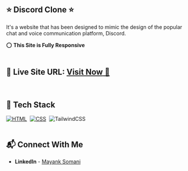 ## ⭐ Discord Clone ⭐

It's a website that has been designed to mimic the design of the popular chat and voice communication platform, Discord.

⭕ **This Site is Fully Responsive**
<br>
<br>

## 📌 **Live Site URL:** <a href="https://discordwebapp.netlify.app/">**Visit Now** 🚀</a>

<br>

## 📌 Tech Stack

[![HTML](https://img.shields.io/badge/html5%20-%23E34F26.svg?&style=for-the-badge&logo=html5&logoColor=white)](https://github.com/prakash-naikwadi)&nbsp;
[![CSS](https://img.shields.io/badge/css3%20-%231572B6.svg?&style=for-the-badge&logo=css3&logoColor=white)](https://github.com/prakash-naikwadi)&nbsp;
<img alt="TailwindCSS" src="https://img.shields.io/badge/Tailwind_CSS-38B2AC?style=for-the-badge&logo=tailwind-css&logoColor=white"/>&nbsp;
<br>
<br>

## 📬 Connect With Me

- **LinkedIn** - [Mayank Somani](https://www.linkedin.com/in/mayanksomani/)
